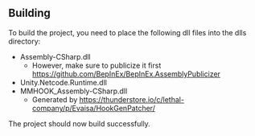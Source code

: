 ## Building

To build the project, you need to place the following dll files into the dlls directory:
- Assembly-CSharp.dll
    - However, make sure to publicize it first https://github.com/BepInEx/BepInEx.AssemblyPublicizer
- Unity.Netcode.Runtime.dll
- MMHOOK_Assembly-CSharp.dll
    - Generated by https://thunderstore.io/c/lethal-company/p/Evaisa/HookGenPatcher/

The project should now build successfully.
